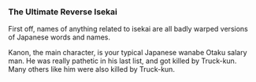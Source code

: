 ### The Ultimate Reverse Isekai

First off, names of anything related to isekai are all badly warped versions of Japanese words and names.

Kanon, the main character, is your typical Japanese wanabe Otaku salary man. He was really pathetic in his last list, and got killed by Truck-kun. Many others like him were also killed by Truck-kun.
